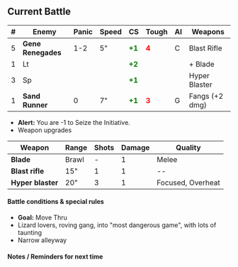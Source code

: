 ## Current Battle

| #   | Enemy              | Panic | Speed | CS                                        | Tough                                  | AI  | Weapons        |
| --- | ------------------ | ----- | ----- | ----------------------------------------- | -------------------------------------- | --- | -------------- |
| 5   | **Gene Renegades** | 1-2   | 5"    | <strong style="color: green;">+1</strong> | <strong style="color: red;">4</strong> | C   | Blast Rifle    |
| 1   | Lt                 |       |       | <strong style="color: green;">+2</strong> |                                        |     | + Blade        |
| 3   | Sp                 |       |       | <strong style="color: green;">+1</strong> |                                        |     | Hyper Blaster  |
| 1   | **Sand Runner**    | 0     | 7"    | <strong style="color: green;">+1</strong> | <strong style="color: red;">3</strong> | G   | Fangs (+2 dmg) |
+ **Alert:** You are -1 to Seize the Initiative.
+ Weapon upgrades

| Weapon            | Range | Shots | Damage | Quality           |
| ----------------- | ----- | ----- | ------ | ----------------- |
| **Blade**         | Brawl | -     | 1      | Melee             |
| **Blast rifle**   | 15"   | 1     | 1      | --                |
| **Hyper blaster** | 20"   | 3     | 1      | Focused, Overheat |

#### Battle conditions & special rules

+ **Goal:** Move Thru
+ Lizard lovers, roving gang, into "most dangerous game", with lots of taunting
+ Narrow alleyway

#### Notes / Reminders for next time


